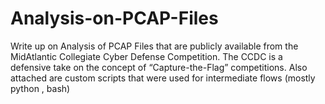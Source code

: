 # Analysis-on-PCAP-Files

Write up on Analysis of PCAP Files that are publicly available from the MidAtlantic Collegiate Cyber Defense Competition. The CCDC is a defensive take on the concept of
“Capture-the-Flag” competitions.
Also attached are custom scripts that were used for intermediate flows (mostly python , bash)
